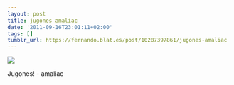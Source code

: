 ```yaml
---
layout: post
title: jugones amaliac
date: '2011-09-16T23:01:11+02:00'
tags: []
tumblr_url: https://fernando.blat.es/post/10287397861/jugones-amaliac
---
```

 ![](/tumblr_files/tumblr_lrmvpz1ffY1qz4y16o1_500.jpg)  

Jugones! - amaliac
